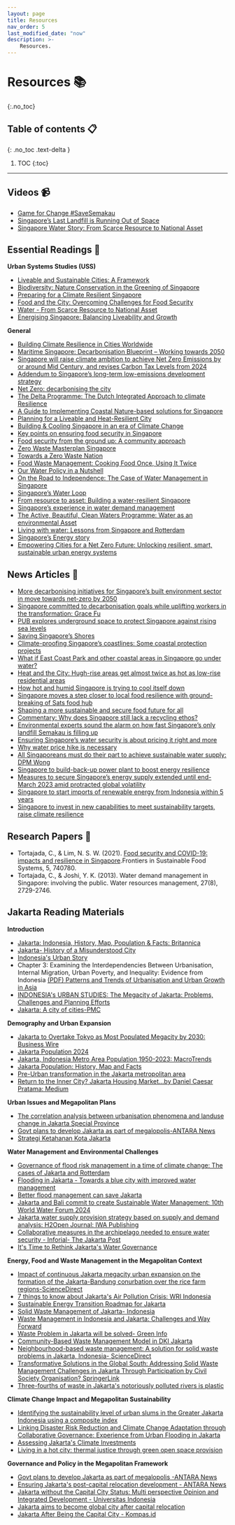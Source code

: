 ```yaml
---
layout: page
title: Resources
nav_order: 5
last_modified_date: "now"
description: >-
    Resources.
---
```


# Resources 📚
{:.no_toc}

## Table of contents 📋
{: .no_toc .text-delta }

1. TOC
{:toc}

---

## Videos 📹
  - [Game for Change #SaveSemakau](https://www.youtube.com/watch?v=V_iDuwjkgK4)
  - [Singapore’s Last Landfill is Running Out of Space](https://www.youtube.com/watch?v=kuDSxswD184)
  - [Singapore Water Story: From Scarce Resource to National Asset](https://www.youtube.com/playlist?list=PL-qfyGQM8jcG8EkequQfpLUWa2zi7wOBg)
    
## Essential Readings 📕
**Urban Systems Studies (USS)**
  - [Liveable and Sustainable Cities: A Framework](https://www.clc.gov.sg/docs/default-source/books/clc-csc-liveable-sustainable-cities.pdf)
  - [Biodiversity: Nature Conservation in the Greening of Singapore](https://www.clc.gov.sg/docs/default-source/urban-systems-studies/uss-biodiversity.pdf)
  - [Preparing for a Climate Resilient Singapore](https://www.clc.gov.sg/docs/default-source/urban-systems-studies/uss-preparing-for-a-climate-resilient-singapore.pdf)
  - [Food and the City: Overcoming Challenges for Food Security](https://www.clc.gov.sg/docs/default-source/urban-systems-studies/food-and-the-city-overcoming-challenges-for-food-security.pdf)
  - [Water - From Scarce Resource to National Asset](https://www.clc.gov.sg/docs/default-source/urban-systems-studies/uss-water-revised.pdf)
  - [Energising Singapore: Balancing Liveability and Growth](https://www.clc.gov.sg/docs/default-source/urban-systems-studies/uss-energising-singapore.pdf)

**General**
- [Building Climate Resilience in Cities Worldwide](https://www.clc.gov.sg/docs/default-source/books/building-climate-resilience.pdf)
- [Maritime Singapore: Decarbonisation Blueprint – Working towards 2050](https://www.mpa.gov.sg/docs/mpalibraries/mpa-documents-files/sustainability-office/mpa-decarb-blueprint-2050a.pdf)
- [Singapore will raise climate ambition to achieve Net Zero Emissions by or around Mid Century, and revises Carbon Tax Levels from 2024](https://www.nccs.gov.sg/media/press-release/singapore-will-raise-climate-ambition/)
- [Addendum to Singapore’s long-term low-emissions development strategy](https://unfccc.int/sites/default/files/resource/Addendum%20to%20Singapore%27s%20Long-Term%20Low-Emissions%20Development%20Strategy.pdf)
- [Net Zero: decarbonising the city](https://www.centreforcities.org/wp-content/uploads/2021/07/Net-Zero-Decarbonising-the-City.pdf)
- [The Delta Programme: The Dutch Integrated Approach to climate Resilience](https://www.clc.gov.sg/docs/default-source/commentaries/bc-2020-08-the-delta-programme.pdf)
- [A Guide to Implementing Coastal Nature-based solutions for Singapore](https://www.clc.gov.sg/docs/default-source/books/nbs-guide.pdf)
- [Planning for a Liveable and Heat-Resilient City](https://www.thegpsc.org/sites/gpsc/files/2._singapore_-_planning_for_a_liveable_and_heat-resilient_city.pdf)
- [Building & Cooling Singapore in an era of Climate Change](https://www.clc.gov.sg/docs/default-source/lecture-slides/clc_gs_cooling_singapore_190807.pdf)
- [Key points on ensuring food security in Singapore](https://www.sg101.gov.sg/resources/current-topics/ensuringfoodsecurityinsingapore/)
- [Food security from the ground up: A community approach](https://govinsider.asia/intl-en/article/food-security-from-the-ground-up-a-community-approach)
- [Zero Waste Masterplan Singapore](https://www.mse.gov.sg/resources/zero-waste-masterplan.pdf)
- [Towards a Zero Waste Nation](https://www.towardszerowaste.gov.sg/zero-waste-masterplan/chapter1/case-for-zero-waste/)
- [Food Waste Management: Cooking Food Once, Using It Twice](https://www.clc.gov.sg/docs/default-source/urban-solutions/urb-sol-iss-14-pdfs/10_case_study-singapore-food-waste-management.pdf)
- [Our Water Policy in a Nutshell](https://www.mse.gov.sg/policies/water)
- [On the Road to Independence: The Case of Water Management in Singapore](https://web.mit.edu/nature/projects_14/pdfs/2014-SingaporeWaterManagement-Gordon.pdf)
- [Singapore’s Water Loop](https://www.pub.gov.sg/public/waterloop)
- [From resource to asset: Building a water-resilient Singapore](https://www.mckinsey.com/capabilities/operations/our-insights/from-resource-to-asset-building-a-water-resilient-singapore)
- [Singapore’s experience in water demand management](https://iwra.org/congress/2008/resource/authors/abs461_article.pdf)
- [The Active, Beautiful, Clean Waters Programme: Water as an environmental Asset](https://www.clc.gov.sg/docs/default-source/urban-systems-studies/rb172978-mnd-abc-water.pdf)
- [Living with water: Lessons from Singapore and Rotterdam](https://www.clc.gov.sg/docs/default-source/books/living-with-water.pdf)
-  [Singapore’s Energy story](https://www.ema.gov.sg/our-energy-story)
-  [Empowering Cities for a Net Zero Future: Unlocking resilient, smart, sustainable urban energy systems](https://iea.blob.core.windows.net/assets/4d5c939d-9c37-490b-bb53-2c0d23f2cf3d/G20EmpoweringCitiesforaNetZeroFuture.pdf)
  
## News Articles 📰
- [More decarbonising initiatives for Singapore’s built environment sector in move towards net-zero by 2050](https://www.straitstimes.com/singapore/decarbonising-initiatives-for-s-pore-s-built-environment-sector-in-move-towards-net-zero-by-2050)
- [Singapore committed to decarbonisation goals while uplifting workers in the transformation: Grace Fu](https://www.channelnewsasia.com/sustainability/ecosperity-2023-temasek-grace-fu-decarbonisation-uplift-workers-3542241)
- [PUB explores underground space to protect Singapore against rising sea levels](https://www.straitstimes.com/singapore/pub-explores-underground-space-to-protect-singapore-against-rising-sea-levels)
- [Saving Singapore’s Shores](https://www.straitstimes.com/multimedia/graphics/2022/01/singapore-protect-sea-levels-rise/index.html?shell)
- [Climate-proofing Singapore’s coastlines: Some coastal protection projects](https://www.straitstimes.com/singapore/climate-proofing-singapore-s-coastlines-some-coastal-protection-projects)
- [What if East Coast Park and other coastal areas in Singapore go under water?](https://www.straitstimes.com/singapore/environment/pub-national-water-agency-sea-level-rise-east-coast-park-nature-recreation)
- [Heat and the City: Hugh-rise areas get almost twice as hot as low-rise residential areas](https://www.straitstimes.com/singapore/environment/heat-and-the-city-high-rise-areas-get-almost-twice-as-hot-as-low-rise-residential-areas)
- [How hot and humid Singapore is trying to cool itself down](https://www.nytimes.com/2022/08/01/world/asia/singapore-cooling-heat-climate.html)
- [Singapore moves a step closer to local food resilience with ground-breaking of Sats food hub](https://www.straitstimes.com/business/companies-markets/singapore-moves-a-step-closer-to-local-food-resilience-with-groundbreaking-of-sats-food-hub)
- [Shaping a more sustainable and secure food future for all](https://www.channelnewsasia.com/advertorial/shaping-more-sustainable-and-secure-food-future-all-3011221)
- [Commentary: Why does Singapore still lack a recycling ethos?](https://www.channelnewsasia.com/commentary/singapore-low-recycling-rates-reasons-why-368996)
- [Environmental experts sound the alarm on how fast Singapore’s only landfill Semakau is filling up](https://www.channelnewsasia.com/singapore/semakau-landfill-filling-waste-management-incineration-reduce-reuse-recycle-3909436)
- [Ensuring Singapore’s water security is about pricing it right and more](https://www.nus.edu.sg/newshub/news/2023/2023-09/2023-09-29/WATER-st-29sep-pB3.pdf)
- [Why water price hike is necessary](https://www.straitstimes.com/singapore/politics/price-hike-of-water-for-operating-costs-long-term-investment-in-infrastructure-amy-khor)
- [All Singaporeans must do their part to achieve sustainable water supply: DPM Wong](https://www.straitstimes.com/singapore/all-s-poreans-must-do-their-part-to-achieve-sustainable-water-supply-dpm-wong)
- [Singapore to build-back-up power plant to boost energy resilience](https://www.straitstimes.com/singapore/singapore-to-build-back-up-power-plant-to-boost-energy-resilience)
- [Measures to secure Singapore’s energy supply extended until end-March 2023 amid protracted global volatility](https://www.channelnewsasia.com/singapore/energy-security-measures-extended-mar-21-2023-electricity-ema-2750441)
- [Singapore to start imports of renewable energy from Indonesia within 5 years](https://www.straitstimes.com/asia/se-asia/singapore-to-start-imports-of-renewable-energy-from-indonesia-within-5-years)
- [Singapore to invest in new capabilities to meet sustainability targets, raise climate resilience](https://www.straitstimes.com/singapore/environment/s-pore-will-invest-in-new-capabilities-to-meet-sustainability-targets-raise-climate-resilience-grace-fu)

## Research Papers 📃
- Tortajada, C., & Lim, N. S. W. (2021). [Food security and COVID-19: impacts and resilience in Singapore](https://www.frontiersin.org/articles/10.3389/fsufs.2021.740780/full).Frontiers in Sustainable Food Systems, 5, 740780.
- Tortajada, C., & Joshi, Y. K. (2013). Water demand management in Singapore: involving the public. Water resources management, 27(8), 2729-2746.
  
## Jakarta Reading Materials
**Introduction**
- [Jakarta: Indonesia, History, Map, Population & Facts: Britannica](https://www.britannica.com/place/Jakarta)
- [Jakarta- History of a Misunderstood City](https://www.youtube.com/watch?v=3nZ-GnMZTh4)
- [Indonesia's Urban Story](https://www.worldbank.org/en/news/feature/2016/06/14/indonesia-urban-story)
- Chapter 3: Examining the Interdependencies Between Urbanisation, Internal Migration, Urban Poverty, and Inequality: Evidence from Indonesia [(PDF) Patterns and Trends of Urbanisation and Urban Growth in Asia](https://www.researchgate.net/publication/334554601_Patterns_and_Trends_of_Urbanization_and_Urban_Growth_in_Asia)
- [INDONESIA's URBAN STUDIES: The Megacity of Jakarta: Problems, Challenges and Planning Efforts](https://indonesiaurbanstudies.blogspot.com/2014/03/the-megacity-of-jakarta-problems.html)
- [Jakarta: A city of cities-PMC](https://www.ncbi.nlm.nih.gov/pmc/articles/PMC7442427/)

**Demography and Urban Expansion**
- [Jakarta to Overtake Tokyo as Most Populated Megacity by 2030: Business Wire](https://www.businesswire.com/news/home/20181004005247/en/Jakarta-to-Overtake-Tokyo-as-Most-Populated-Megacity-by-2030)
- [Jakarta Population 2024](https://worldpopulationreview.com/world-cities/jakarta-population)
- [Jakarta, Indonesia Metro Area Population 1950-2023: MacroTrends](https://www.macrotrends.net/cities/21454/jakarta/population)
- [Jakarta Population: History, Map and Facts](https://www.socialexpat.net/jakarta-population-2022/)
- [Pre-Urban transformation in the Jakarta metropolitan area](https://www.researchgate.net/profile/Haryo-Winarso/publication/277814471_Pen-urban_transformation_in_the_Jakarta_metropolitan_area/links/55746a5a08aeacff1ffcbcd9/Pen-urban-transformation-in-the-Jakarta-metropolitan-area.pdf)
- [Return to the Inner City? Jakarta Housing Market...by Daniel Caesar Pratama: Medium](https://medium.com/@danielcaesarpratama/return-to-the-inner-city-f7cb01dc73d6)

**Urban Issues and Megapolitan Plans**
- [The correlation analysis between urbanisation phenomena and landuse change in Jakarta Special Province](https://pdfs.semanticscholar.org/0ab8/317c6a66f5f3cff3e1c33aa527a783793636.pdf)
- [Govt plans to develop Jakarta as part of megalopolis-ANTARA News](https://en.antaranews.com/news/296040/govt-plans-to-develop-jakarta-as-part-of-megalopolis)
- [Strategi Ketahanan Kota Jakarta](https://resilientcitiesnetwork.org/downloadable_resources/Network/Jakarta-Resilience-Strategy-English.pdf)

**Water Management and Environmental Challenges**
- [Governance of flood risk management in a time of climate change: The cases of Jakarta and Rotterdam](https://www.researchgate.net/profile/Arwin-Van-Buuren/publication/229997521_Governance_of_flood_risk_management_in_a_time_of_climate_change_The_cases_of_Jakarta_and_Rotterdam/links/5745683008aea45ee8538cb4/Governance-of-flood-risk-management-in-a-time-of-climate-change-The-cases-of-Jakarta-and-Rotterdam.pdf)
- [Flooding in Jakarta - Towards a blue city with improved water management](https://scholar.google.co.id/scholar_url?url=https://brill.com/downloadpdf/journals/bki/161/4/article-p454_3.pdf&hl=en&sa=X&ei=cVqWZZ7jFpWx6rQP4oCs8Ag&scisig=AFWwaeatsmNJUSBgmYIhFBKOQdIC&oi=scholarr)
- [Better flood management can save Jakarta](https://www.eastasiaforum.org/2021/07/13/better-flood-management-can-save-jakarta/#:~:text=The%20provincial%20government%20of%20the,control%20and%20channel%20unruly%20waters.)
- [Jakarta and Bali commit to create Sustainable Water Management: 10th World Water Forum 2024](https://worldwaterforum.org/blog/news-3/jakarta-and-bali-commit-to-create-sustainable-water-management-23)
- [Jakarta water supply provision strategy based on supply and demand analysis: H2Open Journal: IWA Publishing](https://iwaponline.com/h2open/article/5/2/221/88196/Jakarta-water-supply-provision-strategy-based-on)
- [Collaborative measures in the archipelago needed to ensure water security - Inforial- The Jakarta Post](https://www.thejakartapost.com/adv/2023/12/04/collaborative-measures-in-the-archipelago-needed-to-ensure-water-security.html)
- [It's Time to Rethink Jakarta's Water Governance](https://iis.fisipol.ugm.ac.id/2021/03/25/its-time-to-rethink-jakartas-water-governance/)

**Energy, Food and Waste Management in the Megapolitan Context**
- [Impact of continuous Jakarta megacity urban expansion on the formation of the Jakarta-Bandung conurbation over the rice farm regions-ScienceDirect](https://id.elsevier.com/as/authorization.oauth2?platSite=SD%2Fscience&scope=openid%20email%20profile%20els_auth_info%20els_idp_info%20els_idp_analytics_attrs%20urn%3Acom%3Aelsevier%3Aidp%3Apolicy%3Aproduct%3Ainst_assoc&response_type=code&redirect_uri=https%3A%2F%2Fwww.sciencedirect.com%2Fuser%2Fidentity%2Flanding&authType=SINGLE_SIGN_IN&prompt=none&client_id=SDFE-v4&state=retryCounter%3D0%26csrfToken%3D2a3ba81a-2d9d-47b4-a80b-74e2ef70836a%26idpPolicy%3Durn%253Acom%253Aelsevier%253Aidp%253Apolicy%253Aproduct%253Ainst_assoc%26returnUrl%3D%252Fscience%252Farticle%252Fpii%252FS0264275120313482%26prompt%3Dnone%26cid%3Darp-afc59c1f-0940-4bd9-9793-d2da5ea29bf2)
- [7 things to know about Jakarta's Air Pollution Crisis: WRI Indonesia](https://wri-indonesia.org/en/insights/7-things-know-about-jakartas-air-pollution-crisis)
- [Sustainable Energy Transition Roadmap for Jakarta](https://www.unescap.org/sites/default/d8files/knowledge-products/Sustainable%20Energy%20Transition%20Roapmap%20for%20Jakarta_FINAL.pdf)
- [Solid Waste Management of Jakarta- Indonesia](https://www.diva-portal.org/smash/get/diva2:411073/FULLTEXT01.pdf)
- [Waste Management in Indonesia and Jakarta: Challenges and Way Forward](https://asef.org/wp-content/uploads/2022/01/ASEFSU23_Background-Paper_Waste-Management-in-Indonesia-and-Jakarta.pdf)
- [Waste Problem in Jakarta will be solved- Green Info](https://greeneration.org/en/publication/green-info/waste-problem-in-jakarta-will-be-solved/)
- [Community-Based Waste Management Model in DKI Jakarta](https://media.neliti.com/media/publications/508479-community-based-waste-management-model-i-3e671175.pdf)
- [Neighbourhood-based waste management: A solution for solid waste problems in Jakarta, Indonesia- ScienceDirect](https://www.sciencedirect.com/science/article/pii/S0956053X06002650)
- [Transformative Solutions in the Global South: Addressing Solid Waste Management Challenges in Jakarta Through Participation by Civil Society Organisation? SpringerLink](https://link.springer.com/chapter/10.1007/978-3-031-15904-6_18)
- [Three-fourths of waste in Jakarta's notoriously polluted rivers is plastic](https://news.mongabay.com/2022/08/three-fourths-of-waste-in-jakartas-notoriously-polluted-rivers-is-plastic/)

**Climate Change Impact and Megapolitan Sustainability**
- [Identifying the sustainability level of urban slums in the Greater Jakarta Indonesia using a composite index](https://iopscience.iop.org/article/10.1088/1755-1315/824/1/012093/pdf)
- [Linking Disaster Risk Reduction and Climate Change Adaptation through Collaborative Governance: Experience from Urban Flooding in Jakarta](https://www.mdpi.com/2076-3263/13/11/353)
- [Assessing Jakarta's Climate Investments](https://www.climatepolicyinitiative.org/wp-content/uploads/2021/11/Assessing-Jakartas-Climate-Investments.pdf)
- [Living in a hot city: thermal justice through green open space provision](https://www.frontiersin.org/articles/10.3389/fhumd.2023.1237515/full)

**Governance and Policy in the Megapolitan Framework**
- [Govt plans to develop Jakarta as part of megalopolis -ANTARA News](https://en.antaranews.com/news/296040/govt-plans-to-develop-jakarta-as-part-of-megalopolis)
- [Ensuring Jakarta's post-capital relocation development - ANTARA News](https://en.antaranews.com/news/296919/ensuring-jakartas-post-capital-relocation-development)
- [Jakarta without the Capital City Status: Multi perspective Opinion and Integrated Development - Universitas Indonesia](https://www.ui.ac.id/en/jakarta-without-the-capital-city-status-multiperspective-opinion-and-integrated-development/)
- [Jakarta aims to become global city after capital relocation](https://asianews.network/jakarta-aims-to-become-global-city-after-capital-relocation/)
- [Jakarta After Being the Capital City - Kompas.id](https://www.kompas.id/baca/english/2021/04/07/jakarta-after-being-the-capital-city)
